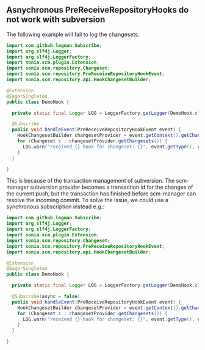 ## Asnychronous PreReceiveRepositoryHooks do not work with subversion

The following example will fail to log the changesets. 

```java
import com.github.legman.Subscribe;
import org.slf4j.Logger;
import org.slf4j.LoggerFactory;
import sonia.scm.plugin.Extension;
import sonia.scm.repository.Changeset;
import sonia.scm.repository.PreReceiveRepositoryHookEvent;
import sonia.scm.repository.api.HookChangesetBuilder;

@Extension
@EagerSingleton
public class DemoHook {

  private static final Logger LOG = LoggerFactory.getLogger(DemoHook.class);

  @Subscribe
  public void handleEvent(PreReceiveRepositoryHookEvent event) {
    HookChangesetBuilder changesetProvider = event.getContext().getChangesetProvider();
    for (Changeset c : changesetProvider.getChangesets()) {
      LOG.warn("received {} hook for changeset: {}", event.getType(), c.getId());
    }
  }

}

```

This is because of the transaction management of subversion. The scm-manager subversion provider becomes a transaction id for the changes of the current push, but the transaction has finished before scm-manager can resolve the incoming commit. To solve the issue, we could use a synchronous subscription instead e.g.:

```java
import com.github.legman.Subscribe;
import org.slf4j.Logger;
import org.slf4j.LoggerFactory;
import sonia.scm.plugin.Extension;
import sonia.scm.repository.Changeset;
import sonia.scm.repository.PreReceiveRepositoryHookEvent;
import sonia.scm.repository.api.HookChangesetBuilder;

@Extension
@EagerSingleton
public class DemoHook {

  private static final Logger LOG = LoggerFactory.getLogger(DemoHook.class);

  @Subscribe(async = false)
  public void handleEvent(PreReceiveRepositoryHookEvent event) {
    HookChangesetBuilder changesetProvider = event.getContext().getChangesetProvider();
    for (Changeset c : changesetProvider.getChangesets()) {
      LOG.warn("received {} hook for changeset: {}", event.getType(), c.getId());
    }
  }

}

```